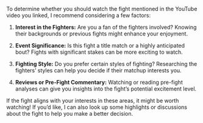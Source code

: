 To determine whether you should watch the fight mentioned in the YouTube video you linked, I recommend considering a few factors:

1. **Interest in the Fighters:** Are you a fan of the fighters involved? Knowing their backgrounds or previous fights might enhance your enjoyment.

2. **Event Significance:** Is this fight a title match or a highly anticipated bout? Fights with significant stakes can be more exciting to watch.

3. **Fighting Style:** Do you prefer certain styles of fighting? Researching the fighters’ styles can help you decide if their matchup interests you.

4. **Reviews or Pre-Fight Commentary:** Watching or reading pre-fight analyses can give you insights into the fight’s potential excitement level.

If the fight aligns with your interests in these areas, it might be worth watching! If you’d like, I can also look up some highlights or discussions about the fight to help you make a better decision.